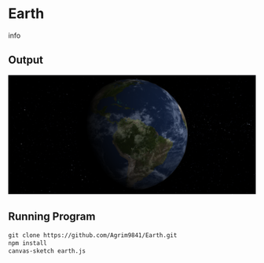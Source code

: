 # Earth

info

## Output

![alt text](https://github.com/Agrim9841/Earth/blob/main/output.png)

## Running Program

```
git clone https://github.com/Agrim9841/Earth.git
npm install
canvas-sketch earth.js
```
